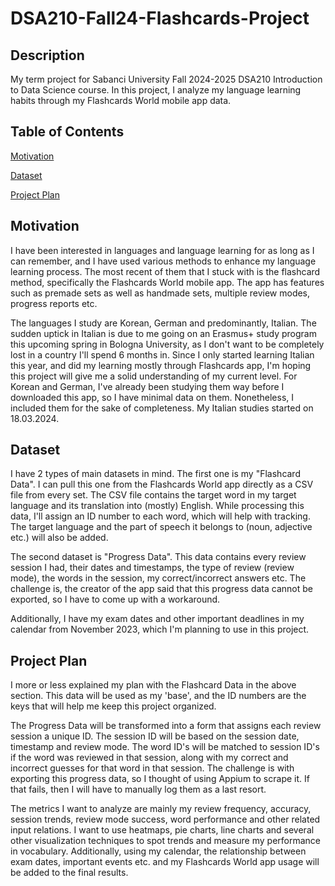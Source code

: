 # DSA210-Fall24-Flashcards-Project
## Description  
My term project for Sabanci University Fall 2024-2025 DSA210 Introduction to Data Science course. In this project, I analyze my language learning habits through my Flashcards World mobile app data.  

## Table of Contents
[Motivation](#motivation)  

[Dataset](#dataset)  

[Project Plan](#project-plan)




## Motivation
I have been interested in languages and language learning for as long as I can remember, and I have used various methods to enhance my language learning process. The most recent of them that I stuck with is the flashcard method, specifically the Flashcards World mobile app. The app has features such as premade sets as well as handmade sets, multiple review modes, progress reports etc.  

The languages I study are Korean, German and predominantly, Italian. The sudden uptick in Italian is due to me going on an Erasmus+ study program this upcoming spring in Bologna University, as I don't want to be completely lost in a country I'll spend 6 months in. Since I only started learning Italian this year, and did my learning mostly through Flashcards app, I'm hoping this project will give me a solid understanding of my current level. For Korean and German, I've already been studying them way before I downloaded this app, so I have minimal data on them. Nonetheless, I included them for the sake of completeness.                                    My Italian studies started on 18.03.2024. 
## Dataset
I have 2 types of main datasets in mind. The first one is my "Flashcard Data". I can pull this one from the Flashcards World app directly as a CSV file from every set. The CSV file contains the target word in my target language and its translation into (mostly) English. While processing this data, I'll assign an ID number to each word, which will help with tracking. The target language and the part of speech it belongs to (noun, adjective etc.) will also be added.  

The second dataset is "Progress Data". This data contains every review session I had, their dates and timestamps, the type of review (review mode), the words in the session, my correct/incorrect answers etc. The challenge is, the creator of the app said that this progress data cannot be exported, so I have to come up with a workaround.  

Additionally, I have my exam dates and other important deadlines in my calendar from November 2023, which I'm planning to use in this project.

## Project Plan
I more or less explained my plan with the Flashcard Data in the above section. This data will be used as my 'base', and the ID numbers are the keys that will help me keep this project organized.  

The Progress Data will be transformed into a form that assigns each review session a unique ID. The session ID will be based on the session date, timestamp and review mode. The word ID's will be matched to session ID's if the word was reviewed in that session, along with my correct and incorrect guesses for that word in that session. The challenge is with exporting this progress data, so I thought of using Appium to scrape it. If that fails, then I will have to manually log them as a last resort.  

The metrics I want to analyze are mainly my review frequency, accuracy, session trends, review mode success, word performance and other related input relations. I want to use heatmaps, pie charts, line charts and several other visualization techniques to spot trends and measure my performance in vocabulary. Additionally, using my calendar, the relationship between exam dates, important events etc. and my Flashcards World app usage will be added to the final results.



